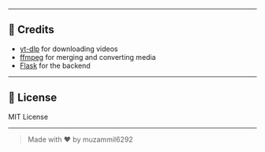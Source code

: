
---

## 🙏 Credits

- [yt-dlp](https://github.com/yt-dlp/yt-dlp) for downloading videos
- [ffmpeg](https://ffmpeg.org/) for merging and converting media
- [Flask](https://flask.palletsprojects.com/) for the backend

---

## 📜 License

MIT License

---

> Made with ❤️ by muzammil6292